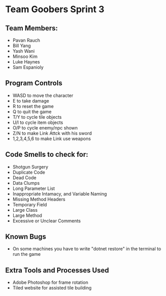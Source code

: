 # Team Goobers Sprint 3

## Team Members:
- Pavan Rauch
- Bill Yang
- Yash Wani
- Minsoo Kim
- Luke Haynes
- Sam Espanioly

## Program Controls
- WASD to move the character
- E to take damage
- R to reset the game
- Q to quit the game
- T/Y to cycle tile objects
- U/I to cycle item objects
- O/P to cycle enemy/npc shown
- Z/N to make Link Attck with his sword
- 1,2,3,4,5,6 to make Link use weapons

## Code Smells to check for:
- Shotgun Surgery
- Duplicate Code
- Dead Code
- Data Clumps
- Long Parameter List
- Inappropriate Intamacy, and Variable Naming
- Missing Method Headers
- Temporary Field
- Large Class
- Large Method
- Excessive or Unclear Comments

## Known Bugs
- On some machines you have to write "dotnet restore" in the terminal to run the game

## Extra Tools and Processes Used
- Adobe Photoshop for frame rotation
- Tiled website for assisted tile building

